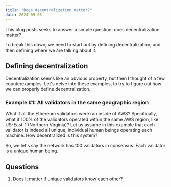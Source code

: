 ```yaml
---
title: "Does decentralization matter?"
date: 2024-09-05
---
```


This blog posts seeks to answer a simple question: does decentralization matter?

To break this down, we need to start out by defining decentralization, and then defining where we are talking about it.

## Defining decentralization

Decentralization seems like an obvious property, but then I thought of a few counterexamples. Let's delve into these examples, to try to figure out how we can properly define decentralization.

### Example #1: All validators in the same geographic region

What if all the Ethereum validators were ran inside of AWS? Specifically, what if 100% of the validators operated within the same AWS region, like US-East-1 (Northern Virginia)? Let us assume in this example that each validator is indeed all unique, individual human beings operating each machine. How decentralized is this system?

So, we let's say the network has 100 validators in consensus. Each validator is a unique human being.


## Questions

1. Does it matter if unique validators know each other?
